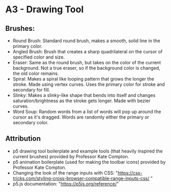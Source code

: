 # A3 - Drawing Tool

## Brushes:
- Round Brush: Standard round brush, makes a smooth, solid line in the primary color. 
- Angled Brush: Brush that creates a sharp quadrilateral on the cursor of specified color and size. 
- Eraser: Same as the round brush, but takes on the color of the current background. Not a true eraser, so if the background color is changed, the old color remains. 
- Spiral: Makes a spiral like looping pattern that grows the longer the stroke. Made using vertex curves. Uses the primary color for stroke and secondary for fill.
- Slinky: Makes a slinky-like shape that bends into itself and changes saturation/brightness as the stroke gets longer. Made with bezier curves.
- Word Soup: Random words from a list of words will pop up around the cursor as it's dragged. Words are randomly either the primary or secondary color.  

## Attribution
- p5 drawing tool boilerplate and example tools (that heavily inspired the current brushes) provided by Professor Kate Compton. 
- p5 animation boilerplate (used for making the toolbar icons) provided by Professor Kate Compton.
- Changing the look of the range inputs with CSS: "https://css-tricks.com/styling-cross-browser-compatible-range-inputs-css/ "
- p5.js documentation: "https://p5js.org/reference/"